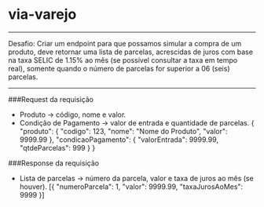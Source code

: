 # via-varejo

<hr>
Desafio: Criar um endpoint para que possamos simular a compra de um produto, deve retornar uma lista de parcelas, acrescidas de juros com base na taxa SELIC de 1.15% ao mês (se possível consultar a taxa em tempo real), somente quando o número de parcelas for superior a 06 (seis) parcelas.
<hr>

###Request da requisição

- Produto -> código, nome e valor.
- Condição de Pagamento -> valor de entrada e quantidade de parcelas.
{ "produto": { "codigo": 123, "nome": "Nome do Produto", "valor": 9999.99 }, "condicaoPagamento": { "valorEntrada": 9999.99, "qtdeParcelas": 999 } }

###Response da requisição

- Lista de parcelas -> número da parcela, valor e taxa de juros ao mês (se houver).
[{ "numeroParcela": 1, "valor": 9999.99, "taxaJurosAoMes": 9999 }]
